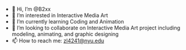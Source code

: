 - 👋 Hi, I’m @B2xx
- 👀 I’m interested in Interactive Media Art
- 🌱 I’m currently learning Coding and Animation
- 💞️ I’m looking to collaborate on Interactive Media Art project including modeling, animating, and graphic designing
- 📫 How to reach me: zl4241@nyu.edu

<!---
B2xx/B2xx is a ✨ special ✨ repository because its `README.md` (this file) appears on your GitHub profile.
You can click the Preview link to take a look at your changes.
--->
